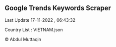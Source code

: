 

## Google Trends Keywords Scraper 
 
Last Update 17-11-2022 , 06:43:32

Country List :
VIETNAM.json



© Abdul Muttaqin 
